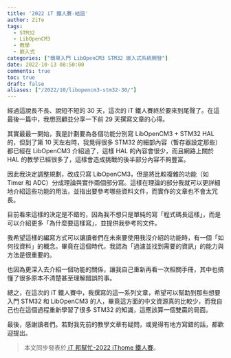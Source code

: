 ```yaml
---
title: '2022 iT 鐵人賽-結語'
author: ZiTe
tags:
  - STM32
  - LibOpenCM3
  - 教學
  - 嵌入式
categories: ["簡單入門 LibOpenCM3 STM32 嵌入式系統開發"]
date: 2022-10-13 08:50:00
comments: true
toc: true
draft: false
aliases: ["/2022/10/libopencm3-stm32-30/"]
---
```


經過這說長不長、說短不短的 30 天，這次的 iT 鐵人賽終於要來到尾聲了。在這最後一篇中，我想回顧並分享一下前 29 天撰寫文章的心得。

<!--more-->

其實最最一開始，我是計劃要為各個功能分別寫 LibOpenCM3 + STM32 HAL 的，但到了第 10 天左右時，我覺得很多 STM32 的細部內容（暫存器設定那些）都已經在 LibOpenCM3 介紹過了，這樣 HAL 的內容會很少，而且網路上關於 HAL 的教學已經很多了，這樣會造成挑戰的後半部分內容不夠豐富。

因此我決定調整規劃，改成只寫 LibOpenCM3，但是將比較複雜的功能（如 Timer 和 ADC）分成理論與實作兩個部分寫。這樣在理論的部分我就可以更詳細地介紹這些功能的用法，並指出要參考哪些資料文件，而實作的文章也不會太冗長。

目前看來這樣的決定是不錯的，因為我不想只是單純的寫「程式碼長這樣」，而是可以介紹更多「為什麼要這樣寫」，並提供我參考的文件。

我希望這樣的編寫方式可以讓讀者們在未來要使用我沒介紹的功能時，有一個「如何找資料」的概念。畢竟在這個時代，我認為「過濾並找到需要的資訊」的能力與方法是很重要的。

也因為更深入去介紹一個功能的關係，讓我自己重新再看一次相關手冊，其中也搞懂了很多原本不清楚甚至理解錯誤的事。

總之，在這次的 iT 鐵人賽中，我撰寫的這一系列文章，希望可以幫助到那些想要入門 STM32 和 LibOpenCM3 的人，畢竟這方面的中文資源真的比較少，而我自己也在這個過程重新學習了很多 STM32 的知識，這應該算一個雙贏的局面。

最後，感謝讀者們。若對我先前的教學文章有疑問，或覺得有地方寫錯的話，都歡迎提出。

> 本文同步發表於[ iT 邦幫忙-2022 iThome 鐵人賽](https://ithelp.ithome.com.tw/articles/10306888)。
